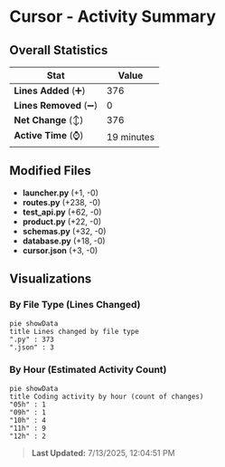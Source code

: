 # Cursor - Activity Summary 

## Overall Statistics

| Stat                   | Value                                                             |
| ---------------------- | ----------------------------------------------------------------- |
| **Lines Added** (➕)   | 376                                          |
| **Lines Removed** (➖) | 0                                        |
| **Net Change** (↕)    | 376                |
| **Active Time** (⌚)   | 19 minutes |


## Modified Files
- **launcher.py** (+1, -0)
- **routes.py** (+238, -0)
- **test_api.py** (+62, -0)
- **product.py** (+22, -0)
- **schemas.py** (+32, -0)
- **database.py** (+18, -0)
- **cursor.json** (+3, -0)

## Visualizations

### By File Type (Lines Changed)

```mermaid
pie showData
title Lines changed by file type
".py" : 373
".json" : 3
```

### By Hour (Estimated Activity Count)

```mermaid
pie showData
title Coding activity by hour (count of changes)
"05h" : 1
"09h" : 1
"10h" : 4
"11h" : 9
"12h" : 2
```


> **Last Updated:** 7/13/2025, 12:04:51 PM
